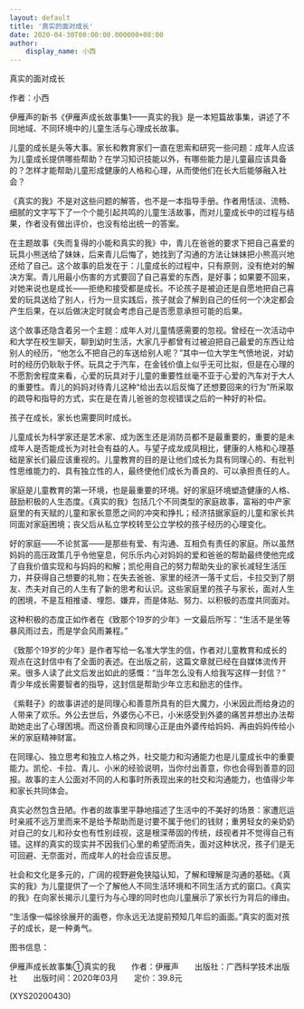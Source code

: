 ```yaml
---
layout: default
title: '真实的面对成长'
date: 2020-04-30T00:00:00.000000+08:00
author:
    display_name: 小西
---
```


真实的面对成长

作者：小西

伊雁声的新书《伊雁声成长故事集1——真实的我》是一本短篇故事集，讲述了不同地域、不同环境中的儿童生活与心理成长故事。

儿童的成长是头等大事。家长和教育家们一直在思索和研究一些问题：成年人应该为儿童成长提供哪些帮助？在学习知识技能以外，有哪些能力是儿童最应该具备的？怎样才能帮助儿童形成健康的人格和心理，从而使他们在长大后能够融入社会？

《真实的我》不是对这些问题的解答，也不是一本指导手册。作者用恬淡、流畅、细腻的文字写下了一个个能引起共鸣的儿童生活故事，而对儿童成长中的过程与结果，作者没有做出评价，也没有给出统一的答案。

在主题故事《失而复得的小能和真实的我》中，青儿在爸爸的要求下把自己喜爱的玩具小熊送给了妹妹，后来青儿后悔了，她找到了沟通的方法让妹妹把小熊高兴地还给了自己。这个故事的启发在于：儿童成长的过程中，只有原则，没有绝对的解决方案。青儿用最小伤害的方式要回了自己喜爱的东西，是好事；如果要不回来，对她来说也是成长——拒绝和接受都是成长。不论孩子是被迫还是自愿地把自己喜爱的玩具送给了别人，行为一旦实践后，孩子就会了解到自己的任何一个决定都会产生后果，在以后做决定时就会考虑自己是否愿意承担可能的后果。

这个故事还隐含着另一个主题：成年人对儿童情感需要的忽视。曾经在一次活动中和大学在校生聊天，聊到幼时生活，大家几乎都曾有过被迫把自己最爱的东西让给别人的经历，“他怎么不把自己的车送给别人呢？”其中一位大学生气愤地说，对幼时的经历仍耿耿于怀。玩具之于汽车，在金钱价值上似乎无可比拟，但是在心理的不愿割舍程度来看，心爱的玩具对于儿童的重要性丝毫不亚于心爱的汽车对于大人的重要性。青儿的妈妈对待青儿这种“给出去以后反悔了还想要回来的行为”所采取的疏导和指导的方式，实在是在青儿爸爸的忽视错误之后的一种好的补偿。

孩子在成长，家长也需要同时成长。

儿童成长为科学家还是艺术家、成为医生还是消防员都不是最重要的，重要的是未成年人是否能成长为对社会有益的人。与望子成龙成凤相比，健康的人格和心理基础是家长们最应该重视的。儿童教育的目的是让他们成长为具有同理心的、有批判性思维能力的、具有独立性的人，最终使他们成长为善良的、可以承担责任的人。

家庭是儿童教育的第一环境，也是最重要的环境。好的家庭环境塑造健康的人格、鼓励积极的人生态度。《真实的我》包括几个不同类型的家庭故事，富裕的中产家庭里的有天赋的儿童和家长意愿之间的冲突和挣扎；经济拮据家庭的儿童和家长共同面对家庭困境；丧父后从私立学校转至公立学校的孩子经历的心理变化。

好的家庭——不论贫富——是那些有爱、有沟通、互相负有责任的家庭。所以虽然妈妈的高压政策几乎令他窒息，何乐乐内心对妈妈的爱和爸爸的帮助最终使他完成了自我价值实现和与妈妈的和解；凯伦用自己的努力帮助失业的家长减轻生活压力，并获得自己想要的礼物；在失去爸爸、家里的经济一落千丈后，卡拉交到了朋友、杰夫对自己的人生有了新的思考和认识。这些家庭里的孩子与家长，面对人生的困境，不是互相推诿、埋怨、嫌弃，而是体贴、努力、以积极的态度共同面对。

这种积极的态度正如作者在《致那个19岁的少年》一文最后所写：“生活不是坐等暴风雨过去，而是学会风雨兼程。”

《致那个19岁的少年》是作者写给一名准大学生的信，作者对儿童教育和成长的观点在这封信中有了全面的表述。在出版之前，这篇文章就已经在自媒体流传开来。很多人读了此文后发出如此的感慨：“当年怎么没有人给我写这样一封信？” 青少年成长需要智者的指导，这封信是帮助少年立志和励志的佳作。

《紫鞋子》的故事讲述的是同理心和善意所具有的巨大魔力，小米因此而给身边的人带来了欢乐。外公去世后，外婆伤心不已，小米感受到外婆的痛苦并想出办法帮助她走出了心理困境。而这份善良和同理心正是由外婆传给妈妈、再由妈妈传给小米的家庭精神财富。

在同理心、独立思考和独立人格之外，社交能力和沟通能力也是儿童成长中的重要能力。凯伦、卡拉、青儿、小米的经验说明，当你付出善意，你也会得到善意的回报。故事的主人公面对不同的人和事时所表现出来的社交和沟通能力，也值得少年和家长共同体会。

真实必然包含丑陋。作者的故事里平静地描述了生活中的不美好的场景：家遭厄运时亲戚不远万里而来不是给予帮助而是讨要不属于他们的钱财；重男轻女的亲奶奶对自己的女儿和孙女也有性别歧视，这是根深蒂固的传统，歧视者并不觉得自己有错。这样的真实的现实并不因我们心里的希望而消失，面对这种状况，孩子们是无可回避、无奈面对，而成年人的社会应该反思。

社会和文化是多元的，广阔的视野避免狭隘认知，了解和理解是沟通的基础。《真实的我》为儿童提供了一个了解他人不同生活环境和不同生活方式的窗口。《真实的我》在向家长揭示儿童行为与心理的同时也向儿童展示了家长行为背后的缘由。

“生活像一幅徐徐展开的画卷，你永远无法提前预知几年后的画面。”真实的面对孩子的成长，是一种勇气。

图书信息：

伊雁声成长故事集①真实的我　　作者：伊雁声　　出版社：广西科学技术出版社　　出版时间：2020年03月　　定价：39.8元

(XYS20200430)


